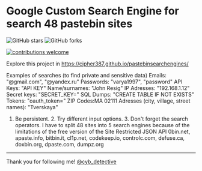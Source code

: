 <h1>Google Custom Search Engine for search 48 pastebin sites</h1>


<img alt="GitHub stars" src="https://img.shields.io/github/stars/cipher387/pastebinsearchengines">
 
<img alt="GitHub forks" src="https://img.shields.io/github/forks/cipher387/pastebinsearchengines">

[![contributions welcome](https://img.shields.io/badge/contributions-welcome-brightgreen.svg?style=flat)](https://github.com/dwyl/esta/issues)
    <p align="center">

Explore this project in https://cipher387.github.io/pastebinsearchengines/

Examples of searches (to find private and sensitive data)
Emails: "@gmail.com", "@yandex.ru"
Passwords: "varya1997", "password"
API Keys: "API KEY"
Name/surnames: "John Resig"
IP Adresses: "192.168.1.12"
Secret keys: "SECRET_KEY="
SQL Dumps: "CREATE TABLE IF NOT EXISTS"
Tokens: "oauth_token="
ZIP Codes:MA 02111
Adresses (city, village, street names): "Tverskaya"
1. Be persistent. 2. Try different input options. 3. Don't forget the search operators.
I have to split 48 sites into 5 search engines because of the limitations of the free version of the Site Restricted JSON API
0bin.net, apaste.info, bitbin.it, cl1p.net, codekeep.io, controlc.com, defuse.ca, doxbin.org, dpaste.com, dumpz.org






<hr>


Thank you for following me! [@cyb_detective](https://linktr.ee/cyb_detective)
